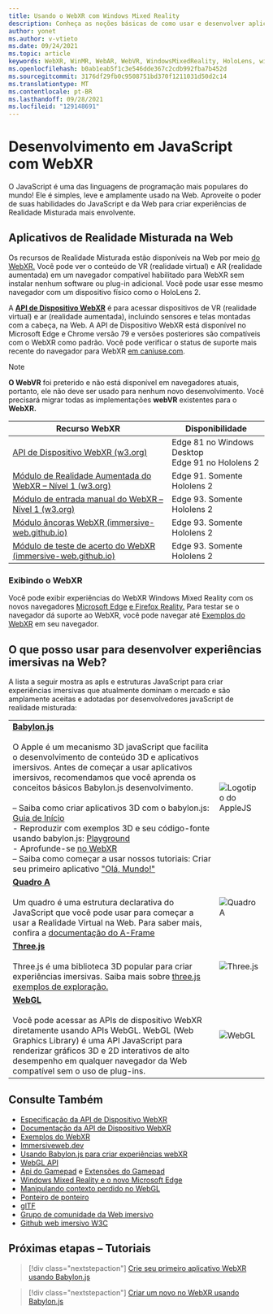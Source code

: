 ```yaml
---
title: Usando o WebXR com Windows Mixed Reality
description: Conheça as noções básicas de como usar e desenvolver aplicativos WebXR em execução Windows Mixed Reality headsets imersivos.
author: yonet
ms.author: v-vtieto
ms.date: 09/24/2021
ms.topic: article
keywords: WebXR, WinMR, WebAR, WebVR, WindowsMixedReality, HoloLens, windows mixed reality, web vr, web xr, web mr, web ar, 360, 360 vídeo, 360 vídeos, 360 fotos, 360 fotos, 360 conteúdo, web imersiva, immersiveweb, IW
ms.openlocfilehash: b0ab1eab5f1c3e546dde367c2cdb992fba7b452d
ms.sourcegitcommit: 3176df29fb0c9508751bd370f1211031d50d2c14
ms.translationtype: MT
ms.contentlocale: pt-BR
ms.lasthandoff: 09/28/2021
ms.locfileid: "129148691"
---
```

# <a name="javascript-development-with-webxr"></a>Desenvolvimento em JavaScript com WebXR

O JavaScript é uma das linguagens de programação mais populares do mundo! Ele é simples, leve e amplamente usado na Web. Aproveite o poder de suas habilidades do JavaScript e da Web para criar experiências de Realidade Misturada mais envolvente.

## <a name="mixed-reality-applications-on-the-web"></a>Aplicativos de Realidade Misturada na Web

Os recursos de Realidade Misturada estão disponíveis na Web por meio [do WebXR.](webxr-overview.md) Você pode ver o conteúdo de VR (realidade virtual) e AR (realidade aumentada) em um navegador compatível habilitado para WebXR sem instalar nenhum software ou plug-in adicional. Você pode usar esse mesmo navegador com um dispositivo físico como o HoloLens 2.

A [**API de Dispositivo WebXR**](https://www.w3.org/TR/webxr/) é para acessar dispositivos de VR (realidade virtual) e ar (realidade aumentada), incluindo sensores e telas montadas com a cabeça, na Web. A API de Dispositivo WebXR está disponível no Microsoft Edge e Chrome versão 79 e versões posteriores são compatíveis com o WebXR como padrão. Você pode verificar o status de suporte mais recente do navegador para WebXR [em caniuse.com](https://caniuse.com/#search=webxr).

> [!NOTE]
> **O WebVR** foi preterido e não está disponível em navegadores atuais, portanto, ele não deve ser usado para nenhum novo desenvolvimento. Você precisará migrar todas as implementações **webVR** existentes para o **WebXR.**

| Recurso WebXR | Disponibilidade |
|---------|---------|
|[API de Dispositivo WebXR (w3.org)](https://www.w3.org/TR/webxr/) | Edge 81 no Windows Desktop <br>Edge 91 no Hololens 2|
|[Módulo de Realidade Aumentada do WebXR – Nível 1 (w3.org)](https://www.w3.org/TR/webxr-ar-module-1/)|Edge 91. Somente Hololens 2|
|[Módulo de entrada manual do WebXR – Nível 1 (w3.org)](https://www.w3.org/TR/webxr-hand-input-1/)|Edge 93. Somente Hololens 2|
|[Módulo âncoras WebXR (immersive-web.github.io)](https://immersive-web.github.io/anchors/)|Edge 93. Somente Hololens 2|
|[Módulo de teste de acerto do WebXR (immersive-web.github.io)](https://immersive-web.github.io/hit-test/)|Edge 93. Somente Hololens 2 |

### <a name="viewing-webxr"></a>Exibindo o WebXR

Você pode exibir experiências do WebXR Windows Mixed Reality com os novos navegadores [Microsoft Edge](../../whats-new/new-microsoft-edge.md) [e Firefox Reality.](https://mixedreality.mozilla.org/firefox-reality/)
Para testar se o navegador dá suporte ao WebXR, você pode navegar até [Exemplos do WebXR](https://immersive-web.github.io/webxr-samples/) em seu navegador.

## <a name="what-can-i-use-to-develop-immersive-web-experiences"></a>O que posso usar para desenvolver experiências imersivas na Web?

A lista a seguir mostra as apIs e estruturas JavaScript para criar experiências imersivas que atualmente dominam o mercado e são amplamente aceitas e adotadas por desenvolvedores javaScript de realidade misturada:

|  |  |
| --- | --- |
|[**Babylon.js**](https://doc.babylonjs.com/)<br/><br/> O Apple é um mecanismo 3D javaScript que facilita o desenvolvimento de conteúdo 3D e aplicativos imersivos. Antes de começar a usar aplicativos imersivos, recomendamos que você aprenda os conceitos básicos Babylon.js desenvolvimento.<br/><br/>– Saiba como criar aplicativos 3D com o babylon.js: [Guia de Início](https://doc.babylonjs.com/start)<br/>- Reproduzir com exemplos 3D e seu código-fonte usando babylon.js: [Playground](https://doc.babylonjs.com/examples/)<br/>- Aprofunde-se [no WebXR](https://doc.babylonjs.com/divingDeeper/webXR)<br/>– Saiba como começar a usar nossos tutoriais: Criar seu primeiro aplicativo ["Olá, Mundo!"](tutorials/babylonjs-webxr-helloworld/introduction-01.md)|![Logotipo do AppleJS](images/babylon.js.example.png) |
|[**Quadro A**](https://aframe.io/) <br/><br/>Um quadro é uma estrutura declarativa do JavaScript que você pode usar para começar a usar a Realidade Virtual na Web. Para saber mais, confira a [documentação do A-Frame](https://aframe.io/docs/1.2.0/introduction/) |![Quadro A](images/a-frame.example.png)  |
|[**Three.js**](https://threejs.org) <br/><br/>Three.js é uma biblioteca 3D popular para criar experiências imersivas. Saiba mais sobre [three.js](https://threejs.org/docs/index.html#manual/en/introduction/Creating-a-scene) [exemplos de exploração.](https://threejs.org/examples/#webgl_animation_cloth) |![Three.js](images/three.js.example.png)  |
|[**WebGL**](https://developer.mozilla.org/en-US/docs/Web/API/WebGL_API)  <br/><br/>Você pode acessar as APIs de dispositivo WebXR diretamente usando APIs WebGL. WebGL (Web Graphics Library) é uma API JavaScript para renderizar gráficos 3D e 2D interativos de alto desempenho em qualquer navegador da Web compatível sem o uso de plug-ins. |![WebGL](images/webgl.example.png)  |

## <a name="see-also"></a>Consulte Também

* [Especificação da API de Dispositivo WebXR](https://immersive-web.github.io/webxr/)
* [Documentação da API de Dispositivo WebXR](https://developer.mozilla.org/en-US/docs/Web/API/WebXR_Device_API)
* [Exemplos do WebXR](https://immersive-web.github.io/webxr-samples/)
* [Immersiveweb.dev](https://immersiveweb.dev/)
* [Usando Babylon.js para criar experiências webXR](https://doc.babylonjs.com/how_to/introduction_to_webxr)
* [WebGL API](/previous-versions/windows/internet-explorer/ie-developer/dev-guides/bg182648(v=vs.85))
* [Api do Gamepad](https://msdn.microsoft.com/library/dn743630(v=vs.85).aspx) e [Extensões do Gamepad](https://w3c.github.io/gamepad/extensions.html)
* [Windows Mixed Reality e o novo Microsoft Edge](../../whats-new/new-microsoft-edge.md)
* [Manipulando contexto perdido no WebGL](https://www.khronos.org/webgl/wiki/HandlingContextLost)
* [Ponteiro de ponteiro](https://www.w3.org/TR/pointerlock/)
* [glTF](https://www.khronos.org/gltf)
* [Grupo de comunidade da Web imersivo](https://www.w3.org/community/immersive-web/)
* [Github web imersivo W3C](https://github.com/immersive-web)

## <a name="next-steps--tutorials"></a>Próximas etapas – Tutoriais

> [!div class="nextstepaction"]
> [Crie seu primeiro aplicativo WebXR usando Babylon.js](tutorials/babylonjs-webxr-helloworld/introduction-01.md)

> [!div class="nextstepaction"]
> [Criar um novo no WebXR usando Babylon.js](tutorials/babylonjs-webxr-piano/introduction-01.md)

